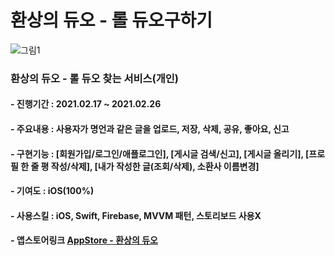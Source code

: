 # 환상의 듀오 - 롤 듀오구하기
![그림1](https://user-images.githubusercontent.com/55137069/109484964-6ca71500-7ac4-11eb-9582-c28c408725f7.png)

### 환상의 듀오 - 롤 듀오 찾는 서비스(개인)
#### - 진행기간 : 2021.02.17 ~ 2021.02.26
#### - 주요내용 : 사용자가 명언과 같은 글을 업로드, 저장, 삭제, 공유, 좋아요, 신고
#### - 구현기능 : [회원가입/로그인/애플로그인], [게시글 검색/신고], [게시글 올리기], [프로필 한 줄 평 작성/삭제], [내가 작성한 글(조회/삭제), 소환사 이름변경]
#### - 기여도 : iOS(100%)
#### - 사용스킬 : iOS, Swift, Firebase, MVVM 패턴, 스토리보드 사용X
#### - 앱스토어링크 [AppStore - 환상의 듀오](https://apps.apple.com/kr/app/%ED%99%98%EC%83%81%EC%9D%98-%EB%93%80%EC%98%A4/id1555669073)

#### 

